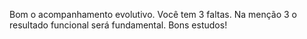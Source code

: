 Bom o acompanhamento evolutivo.
Você tem 3 faltas.
Na menção 3 o resultado funcional será fundamental.
Bons estudos!

